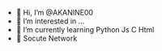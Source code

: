 - 👋 Hi, I’m @AKANINE00
- 👀 I’m interested in ...
- 🌱 I’m currently learning Python Js C Html
- 💞️ Socute Network


<!---
AKANINE00/AKANINE00 is a ✨ special ✨ repository because its `README.md` (this file) appears on your GitHub profile.
You can click the Preview link to take a look at your changes.
--->
